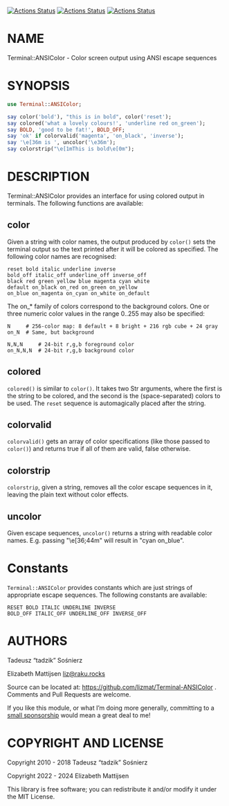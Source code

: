 [![Actions Status](https://github.com/lizmat/Terminal-ANSIColor/actions/workflows/linux.yml/badge.svg)](https://github.com/lizmat/Terminal-ANSIColor/actions) [![Actions Status](https://github.com/lizmat/Terminal-ANSIColor/actions/workflows/macos.yml/badge.svg)](https://github.com/lizmat/Terminal-ANSIColor/actions) [![Actions Status](https://github.com/lizmat/Terminal-ANSIColor/actions/workflows/windows.yml/badge.svg)](https://github.com/lizmat/Terminal-ANSIColor/actions)

NAME
====

Terminal::ANSIColor - Color screen output using ANSI escape sequences

SYNOPSIS
========

```raku
use Terminal::ANSIColor;

say color('bold'), "this is in bold", color('reset');
say colored('what a lovely colours!', 'underline red on_green');
say BOLD, 'good to be fat!', BOLD_OFF;
say 'ok' if colorvalid('magenta', 'on_black', 'inverse');
say '\e[36m is ', uncolor('\e36m');
say colorstrip("\e[1mThis is bold\e[0m");
```

DESCRIPTION
===========

Terminal::ANSIColor provides an interface for using colored output in terminals. The following functions are available:

color
-----

Given a string with color names, the output produced by `color()` sets the terminal output so the text printed after it will be colored as specified. The following color names are recognised:

    reset bold italic underline inverse
    bold_off italic_off underline_off inverse_off
    black red green yellow blue magenta cyan white
    default on_black on_red on_green on_yellow
    on_blue on_magenta on_cyan on_white on_default

The on_* family of colors correspond to the background colors. One or three numeric color values in the range 0..255 may also be specified:

    N     # 256-color map: 8 default + 8 bright + 216 rgb cube + 24 gray
    on_N  # Same, but background

    N,N,N     # 24-bit r,g,b foreground color
    on_N,N,N  # 24-bit r,g,b background color

colored
-------

`colored()` is similar to `color()`. It takes two Str arguments, where the first is the string to be colored, and the second is the (space-separated) colors to be used. The `reset` sequence is automagically placed after the string.

colorvalid
----------

`colorvalid()` gets an array of color specifications (like those passed to `color()`) and returns true if all of them are valid, false otherwise.

colorstrip
----------

`colorstrip`, given a string, removes all the color escape sequences in it, leaving the plain text without color effects.

uncolor
-------

Given escape sequences, `uncolor()` returns a string with readable color names. E.g. passing "\e[36;44m" will result in "cyan on_blue".

Constants
=========

`Terminal::ANSIColor` provides constants which are just strings of appropriate escape sequences. The following constants are available:

    RESET BOLD ITALIC UNDERLINE INVERSE
    BOLD_OFF ITALIC_OFF UNDERLINE_OFF INVERSE_OFF

AUTHORS
=======

Tadeusz “tadzik” Sośnierz

Elizabeth Mattijsen <liz@raku.rocks>

Source can be located at: https://github.com/lizmat/Terminal-ANSIColor . Comments and Pull Requests are welcome.

If you like this module, or what I’m doing more generally, committing to a [small sponsorship](https://github.com/sponsors/lizmat/) would mean a great deal to me!

COPYRIGHT AND LICENSE
=====================

Copyright 2010 - 2018 Tadeusz “tadzik” Sośnierz

Copyright 2022 - 2024 Elizabeth Mattijsen

This library is free software; you can redistribute it and/or modify it under the MIT License.

